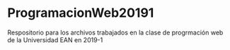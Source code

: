 # ProgramacionWeb20191
Respositorio para los archivos trabajados en la clase de progrmación web de la Universidad EAN en 2019-1
